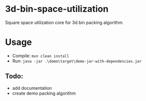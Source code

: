 # 3d-bin-space-utilization

Square space utilization core for 3d bin packing algorithm

# Usage

- Compile: `mvn clean install`
- Run: `java -jar .\demo\target\demo-jar-with-dependencies.jar`

## Todo:

- add documentation
- create demo packing algorithm

